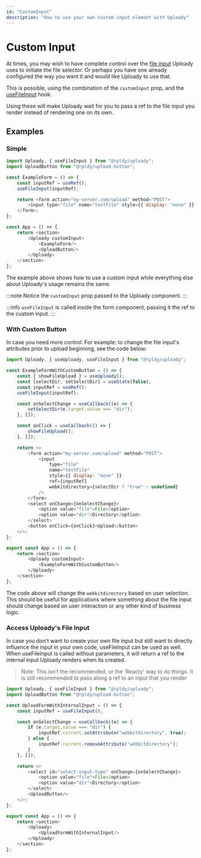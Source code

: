```yaml
---
id: "CustomInput"
description: "How to use your own custom input element with Uploady"
---
```


# Custom Input

At times, you may wish to have complete control over the [file input](https://developer.mozilla.org/en-US/docs/Web/HTML/Element/input/file) Uploady uses to initiate the file selector.
Or perhaps you have one already configured the way you want it and would like Uploady to use that.

This is possible, using the combination of the `customInput` prop, and the [useFileInput](https://github.com/rpldy/react-uploady/tree/master/packages/ui/uploady#useFileInput) hook.

Using these will make Uploady wait for you to pass a ref to the file input you render instead of rendering one on its own.

## Examples

### Simple 

```javascript
import Uploady, { useFileInput } from "@rpldy/uploady";
import UploadButton from "@rpldy/upload-button";

const ExampleForm = () => {
    const inputRef = useRef();
    useFileInput(inputRef);

    return <form action="my-server.com/upload" method="POST">
        <input type="file" name="testFile" style={{ display: "none" }} ref={inputRef}/>
    </form>;
};

const App = () => {
    return <section>
        <Uploady customInput>
            <ExampleForm/>
            <UploadButton/>
        </Uploady>
    </section>
};
```

The example above shows how to use a custom input while everything else about Uploady's usage remains the same.

:::note
Notice the `customInput` prop passed to the Uploady component.
:::

:::info 
`useFileInput` is called inside the form component, passing it the ref to the custom input.
:::

### With Custom Button

In case you need more control. For example: to change the file input's attributes prior to upload beginning, see the code below:

```javascript
import Uploady, { useUploady, useFileInput } from "@rpldy/uploady";

const ExampleFormWithCustomButton = () => {
    const { showFileUpload } = useUploady();
    const [selectDir, setSelectDir] = useState(false);
    const inputRef = useRef();
    useFileInput(inputRef);

    const onSelectChange = useCallback((e) => {
        setSelectDir(e.target.value === "dir");
    }, []);

    const onClick = useCallback(() => {
        showFileUpload();
    }, []);

    return <>
        <form action="my-server.com/upload" method="POST">
            <input
                type="file"
                name="testFile"
                style={{ display: "none" }}
                ref={inputRef}
                webkitdirectory={selectDir ? "true" : undefined}
            />
        </form>
        <select onChange={onSelectChange}>
            <option value="file">File</option>
            <option value="dir">Directory</option>
        </select>
        <button onClick={onClick}>Upload</button>
    </>;
};

export const App = () => {
    return <section>
        <Uploady customInput>
            <ExampleFormWithCustomButton/>
        </Uploady>
    </section>
};
```

The code above will change the `webkitdirectory` based on user selection. 
This should be useful for applications where something about the file input should change based on user interaction or any other kind of business logic.  

### Access Uploady's File Input

In case you don't want to create your own file input but still want to directly influence the input in your own code, useFileInput can be used as well.
When useFileInput is called without parameters, it will return a ref to the internal input Uploady renders when its created.

> Note: This isn't the recommended, or the 'Reacty' way to do things. It is still recommended to pass along a ref to an input that you render

```javascript
import Uploady, { useFileInput } from "@rpldy/uploady";
import UploadButton from "@rpldy/upload-button";

const UploadFormWithInternalInput = () => {
    const inputRef = useFileInput();

    const onSelectChange = useCallback((e) => {
        if (e.target.value === "dir") {
            inputRef.current.setAttribute("webkitdirectory", true);
        } else {
            inputRef.current.removeAttribute("webkitdirectory");
        }
    }, []);

    return <>
        <select id="select-input-type" onChange={onSelectChange}>
            <option value="file">File</option>
            <option value="dir">Directory</option>
        </select>
        <UploadButton/>
    </>;
};

export const App = () => {
    return <section>
        <Uploady>
            <UploadFormWithInternalInput/>
        </Uploady>
    </section>
};
```
